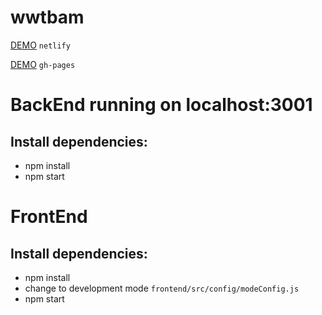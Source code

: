 # wwtbam
[DEMO](https://wwtba-m.netlify.app/) `netlify`

[DEMO](https://banduraweb.github.io/wwclient/) `gh-pages`

# BackEnd running on localhost:3001
##  Install dependencies:
* npm install
* npm start

# FrontEnd
##  Install dependencies:
* npm install
* change to development mode `frontend/src/config/modeConfig.js`
* npm start
